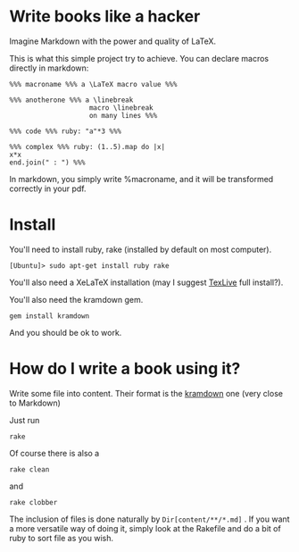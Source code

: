 # Write books like a hacker

Imagine Markdown with the power and quality of LaTeX.

This is what this simple project try to achieve.
You can declare macros directly in markdown:

    %%% macroname %%% a \LaTeX macro value %%%
    
    %%% anotherone %%% a \linebreak
                        macro \linebreak
                        on many lines %%%
    
    %%% code %%% ruby: "a"*3 %%%
    
    %%% complex %%% ruby: (1..5).map do |x|
    x*x
    end.join(" : ") %%%

In markdown, you simply write %macroname,
and it will be transformed correctly in your pdf.

# Install

You'll need to install ruby, rake (installed by default on most computer).

    [Ubuntu]> sudo apt-get install ruby rake

You'll also need a XeLaTeX installation (may I suggest [TexLive](www.tug.org/texlive/) full install?).

You'll also need the kramdown gem.

    gem install kramdown

And you should be ok to work.

# How do I write a book using it?

Write some file into content. Their format is the 
[kramdown](http://kramdown.rubyforge.org/) one (very close to Markdown)

Just run

    rake

Of course there is also a

    rake clean

and

    rake clobber

The inclusion of files is done naturally by `Dir[content/**/*.md]` . If you want a more versatile way of doing it, simply look at the Rakefile and do a bit of ruby to sort file as you wish.
